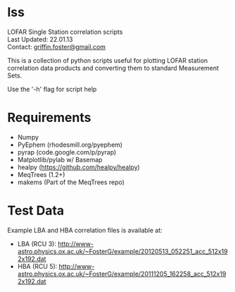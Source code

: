 lss
===

LOFAR Single Station correlation scripts  
Last Updated: 22.01.13  
Contact: griffin.foster@gmail.com  

This is a collection of python scripts useful for plotting LOFAR station correlation data products and converting them to standard Measurement Sets.

Use the '-h' flag for script help

Requirements
===

* Numpy  
* PyEphem (rhodesmill.org/pyephem)  
* pyrap (code.google.com/p/pyrap)  
* Matplotlib/pylab w/ Basemap  
* healpy (https://github.com/healpy/healpy)  
* MeqTrees (1.2+) 
* makems (Part of the MeqTrees repo)  

Test Data
===

Example LBA and HBA correlation files is available at:  

* LBA (RCU 3): http://www-astro.physics.ox.ac.uk/~FosterG/example/20120513_052251_acc_512x192x192.dat 
* HBA (RCU 5): http://www-astro.physics.ox.ac.uk/~FosterG/example/20111205_162258_acc_512x192x192.dat 

